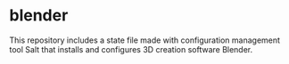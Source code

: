 # blender
This repository includes a state file made with configuration management tool Salt that installs and configures 3D creation software Blender.
